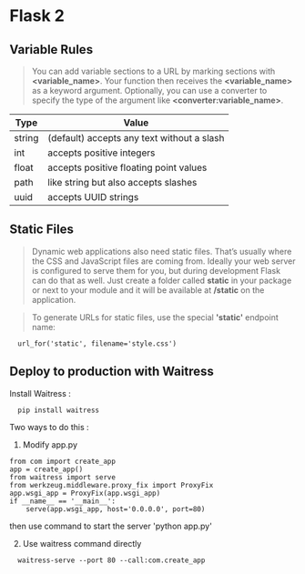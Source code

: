 # Flask 2

## Variable Rules

>You can add variable sections to a URL by marking sections with **&lt;variable_name&gt;**. Your function then receives the **&lt;variable_name&gt;** as a keyword argument. Optionally, you can use a converter to specify the type of the argument like **&lt;converter:variable_name&gt;**.

| Type | Value|
| --- | --- |
|string|(default) accepts any text without a slash|
|int|accepts positive integers|
|float|accepts positive floating point values|
|path|like string but also accepts slashes|
|uuid|accepts UUID strings|

## Static Files

> Dynamic web applications also need static files. That’s usually where the CSS and JavaScript files are coming from. Ideally your web server is configured to serve them for you, but during development Flask can do that as well. Just create a folder called **static** in your package or next to your module and it will be available at **/static** on the application.

> To generate URLs for static files, use the special **'static'** endpoint name:

```
  url_for('static', filename='style.css')
```

## Deploy to production with Waitress

Install Waitress : 

```
  pip install waitress
```

Two ways to do this :

1. Modify app.py

```
from com import create_app
app = create_app()
from waitress import serve
from werkzeug.middleware.proxy_fix import ProxyFix
app.wsgi_app = ProxyFix(app.wsgi_app)
if __name__ == '__main__':
    serve(app.wsgi_app, host='0.0.0.0', port=80)
```
then use command to start the server 'python app.py'

2. Use waitress command directly

```
  waitress-serve --port 80 --call:com.create_app
```
